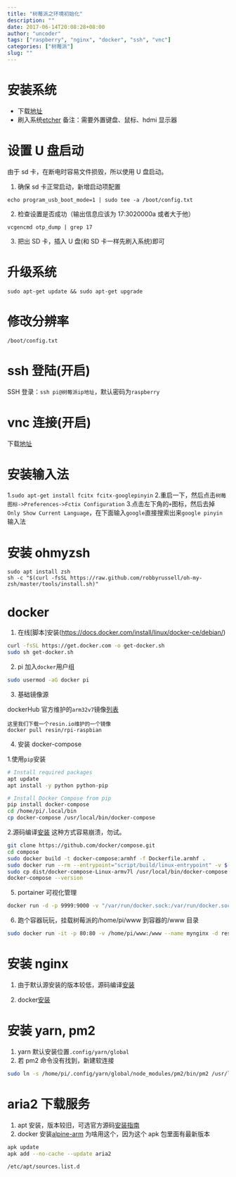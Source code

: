```yaml
---
title: "树莓派之环境初始化"
description: ""
date: 2017-06-14T20:08:28+08:00
author: "uncoder"
tags: ["raspberry", "nginx", "docker", "ssh", "vnc"]
categories: ["树莓派"]
slug: ""
---
```


# 安装系统

- 下载[地址](https://www.raspberrypi.org/downloads/)
- 刷入系统[etcher](https://etcher.io/)
  备注：需要外置键盘、鼠标、hdmi 显示器
  <!--more-->

# 设置 U 盘启动

由于 sd 卡，在断电时容易文件损毁，所以使用 U 盘启动。

1. 确保 sd 卡正常启动，新增启动项配置

```
echo program_usb_boot_mode=1 | sudo tee -a /boot/config.txt
```

2. 检查设置是否成功（输出信息应该为 17:3020000a 或者大于他）

```
vcgencmd otp_dump | grep 17
```

3. 把出 SD 卡，插入 U 盘(和 SD 卡一样先刷入系统)即可

# 升级系统

`sudo apt-get update && sudo apt-get upgrade`

# 修改分辨率

`/boot/config.txt`

# ssh 登陆(开启)

SSH 登录：`ssh pi@树莓派ip地址`，默认密码为`raspberry`

# vnc 连接(开启)

下载[地址](https://www.realvnc.com/download/viewer/)

# 安装输入法

1.`sudo apt-get install fcitx fcitx-googlepinyin` 2.重启一下，然后点击`树莓图标->Preferences->Fctix Configuration` 3.点击左下角的`+`图标，然后去掉 `Only Show Current Language`，在下面输入`google`直接搜索出来`google pinyin`输入法

# 安装 ohmyzsh

```
sudo apt install zsh
sh -c "$(curl -fsSL https://raw.github.com/robbyrussell/oh-my-zsh/master/tools/install.sh)"
```

# docker

1. 在线[脚本]安装(https://docs.docker.com/install/linux/docker-ce/debian/)

```bash
curl -fsSL https://get.docker.com -o get-docker.sh
sudo sh get-docker.sh
```

2. pi 加入`docker`用户组

```bash
sudo usermod -aG docker pi
```

3. 基础镜像源

dockerHub 官方维护的`arm32v7`镜像[列表](https://hub.docker.com/u/arm32v7)

```shell
这里我们下载一个resin.io维护的一个镜像
docker pull resin/rpi-raspbian
```

4. 安装 docker-compose

1.使用`pip`安装

```bash
# Install required packages
apt update
apt install -y python python-pip

# Install Docker Compose from pip
pip install docker-compose
cd /home/pi/.local/bin
cp docker-compose /usr/local/bin/docker-compose
```

2.源码编译[安装](https://qiita.com/katsusuke/items/beec05e1afcd67ebd3dc)
这种方式容易崩溃，勿试。

```bash
git clone https://github.com/docker/compose.git
cd compose
sudo docker build -t docker-compose:armhf -f Dockerfile.armhf .
sudo docker run --rm --entrypoint="script/build/linux-entrypoint" -v $(pwd)/dist:/code/dist -
sudo cp dist/docker-compose-Linux-armv7l /usr/local/bin/docker-compose
docker-compose --version
```

5. portainer 可视化管理

```bash
docker run -d -p 9999:9000 -v "/var/run/docker.sock:/var/run/docker.sock" portainer/portainer
```

6. 跑个容器玩玩，挂载树莓派的/home/pi/www 到容器的/www 目录

```bash
sudo docker run -it -p 80:80 -v /home/pi/www:/www --name mynginx -d resin/rpi-raspbian /bin/bash
```

# 安装 nginx

1. 由于默认源安装的版本较低，源码编译[安装](https://github.com/MatthewVance/nginx-build)

2. docker[安装](https://hub.docker.com/r/arm32v7/nginx)

# 安装 yarn, pm2

1. yarn 默认安装位置`.config/yarn/global`
2. 若 pm2 命令没有找到，新建软连接

```bash
sudo ln -s /home/pi/.config/yarn/global/node_modules/pm2/bin/pm2 /usr/local/bin
```

# aria2 下载服务

1. apt 安装，版本较旧，可选官方源码[安装指南](https://github.com/aria2/aria2)
2. docker 安装[alpine-arm](https://hub.docker.com/r/easypi/alpine-arm/)
   为啥用这个，因为这个 apk 包里面有最新版本

```bash
apk update
apk add --no-cache --update aria2
```

```bash
/etc/apt/sources.list.d
```
